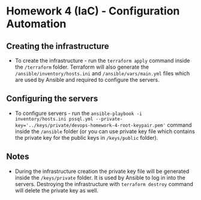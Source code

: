 # Homework 4 (IaC) - Configuration Automation

## Creating the infrastructure
- To create the infrastructure - run the `terraform apply` command inside the `/terraform` folder. Terraform will also generate the `/ansible/inventory/hosts.ini` and `/ansible/vars/main.yml` files which are used by Ansible and required to configure the servers.

## Configuring the servers
- To configure servers - run the `ansible-playbook -i inventory/hosts.ini pssql.yml --private-key='../keys/private/devops-homework-4-root-keypair.pem'` command inside the `/ansible` folder (or you can use private key file which contains the private key for the public keys in `/keys/public` folder).

## Notes
- During the infrastructure creation the private key file will be generated inside the `/keys/private` folder. It is used by Ansible to log in into the servers. Destroying the infrastructure with `terraform destroy` command will delete the private key as well.